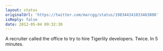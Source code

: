 ```yaml
---
layout: status
originalUrl: 'https://twitter.com/marcgg/status/198344341033463808'
isReply: false
date: 2012-05-04 09:32:30
---
```


A recruiter called the office to try to hire Tigerlily developers. Twice. In 5 minutes.
